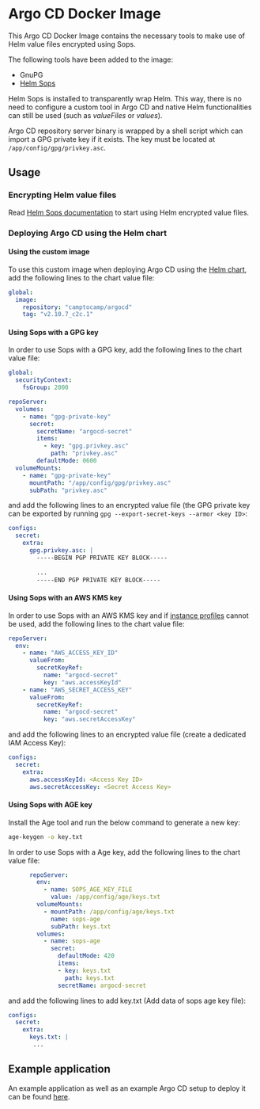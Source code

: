# Argo CD Docker Image

This Argo CD Docker Image contains the necessary tools to make use of Helm value files encrypted using Sops.

The following tools have been added to the image:

- GnuPG
- [Helm Sops](https://github.com/camptocamp/helm-sops)

Helm Sops is installed to transparently wrap Helm. This way, there is no need to configure a custom tool in Argo CD and native Helm functionalities can still be used (such as *valueFiles* or *values*).

Argo CD repository server binary is wrapped by a shell script which can import a GPG private key if it exists. The key must be located at `/app/config/gpg/privkey.asc`.

## Usage

### Encrypting Helm value files

Read [Helm Sops documentation](https://github.com/camptocamp/helm-sops) to start using Helm encrypted value files.

### Deploying Argo CD using the Helm chart

#### Using the custom image

To use this custom image when deploying Argo CD using the [Helm chart](https://github.com/argoproj/argo-helm/tree/master/charts/argo-cd), add the following lines to the chart value file:

```yaml
global:
  image:
    repository: "camptocamp/argocd"
    tag: "v2.10.7_c2c.1"
```

#### Using Sops with a GPG key

In order to use Sops with a GPG key, add the following lines to the chart value file:

```yaml
global:
  securityContext:
    fsGroup: 2000

repoServer:
  volumes:
    - name: "gpg-private-key"
      secret:
        secretName: "argocd-secret"
        items:
          - key: "gpg.privkey.asc"
            path: "privkey.asc"
        defaultMode: 0600
  volumeMounts:
    - name: "gpg-private-key"
      mountPath: "/app/config/gpg/privkey.asc"
      subPath: "privkey.asc"
```

and add the following lines to an encrypted value file (the GPG private key can be exported by running `gpg --export-secret-keys --armor <key ID>`:

```yaml
configs:
  secret:
    extra:
      gpg.privkey.asc: |
        -----BEGIN PGP PRIVATE KEY BLOCK-----
        
        ...
        -----END PGP PRIVATE KEY BLOCK-----
```

#### Using Sops with an AWS KMS key

In order to use Sops with an AWS KMS key and if [instance profiles](https://docs.aws.amazon.com/IAM/latest/UserGuide/id_roles_use_switch-role-ec2.html) cannot be used, add the following lines to the chart value file:

```yaml
repoServer:
  env:
    - name: "AWS_ACCESS_KEY_ID"
      valueFrom:
        secretKeyRef:
          name: "argocd-secret"
          key: "aws.accessKeyId"
    - name: "AWS_SECRET_ACCESS_KEY"
      valueFrom:
        secretKeyRef:
          name: "argocd-secret"
          key: "aws.secretAccessKey"
```

and add the following lines to an encrypted value file (create a dedicated IAM Access Key):

```yaml
configs:
  secret:
    extra:
      aws.accessKeyId: <Access Key ID>
      aws.secretAccessKey: <Secret Access Key>
```

#### Using Sops with AGE key

Install the Age tool and run the below command to generate a new key:

```bash
age-keygen -o key.txt
```

In order to use Sops with a Age key, add the following lines to the chart value file:

```yaml
      repoServer:
        env:
          - name: SOPS_AGE_KEY_FILE
            value: /app/config/age/keys.txt
        volumeMounts:
          - mountPath: /app/config/age/keys.txt
            name: sops-age
            subPath: keys.txt
        volumes:
          - name: sops-age
            secret:
              defaultMode: 420
              items:
              - key: keys.txt
                path: keys.txt
              secretName: argocd-secret
```

and add the following lines to add key.txt (Add data of sops age key file):

```yaml
configs:
  secret:
    extra:
      keys.txt: |
       ...

```

## Example application

An example application as well as an example Argo CD setup to deploy it can be found [here](https://github.com/camptocamp/argocd-helm-sops-example).
